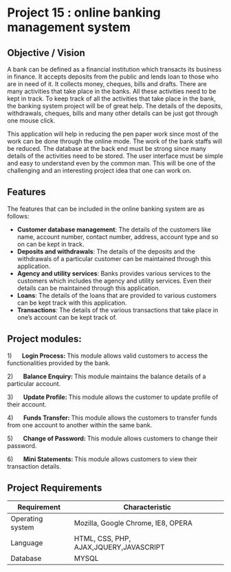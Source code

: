 # Project 15 : online banking management system

## Objective / Vision

A bank can be defined as a financial institution which transacts its business in finance. It accepts deposits from the public and lends loan to those who are in need of it. It collects money, cheques, bills and drafts. There are many activities that take place in the banks. All these activities need to be kept in track. To keep track of all the activities that take place in the bank, the banking system project will be of great help. The details of the deposits, withdrawals, cheques, bills and many other details can be just got through one mouse click.

This application will help in reducing the pen paper work since most of the work can be done through the online mode. The work of the bank staffs will be reduced. The database at the back end must be strong since many details of the activities need to be stored. The user interface must be simple and easy to understand even by the common man. This will be one of the challenging and an interesting project idea that one can work on.

## Features

The features that can be included in the online banking system are as follows:
<ul>
<li><strong>Customer database management</strong>: The details of the customers like name, account number, contact number, address, account type and so on can be kept in track.</li>
<li><strong>Deposits and withdrawals</strong>: The details of the deposits and the withdrawals of a particular customer can be maintained through this application.</li>
<li><strong>Agency and utility services</strong>: Banks provides various services to the customers which includes the agency and utility services. Even their details can be maintained through this application.</li>
<li><strong>Loans</strong>: The details of the loans that are provided to various customers can be kept track with this application.</li>
<li><strong>Transactions</strong>: The details of the various transactions that take place in one’s account can be kept track of.</li>
</ul>

## Project modules:

<p>1)&nbsp;&nbsp;&nbsp;&nbsp;&nbsp; <b>Login Process: </b>This module allows valid customers to access the functionalities provided by the bank.<span id="ezoic-pub-ad-placeholder-114" class="ezoic-adpicker-ad"></span></p>
<p>2)&nbsp;&nbsp;&nbsp;&nbsp;&nbsp; <b>Balance Enquiry: </b>This module maintains the balance details of a particular account.</p>
<p>3)&nbsp;&nbsp;&nbsp;&nbsp;&nbsp; <b>Update Profile: </b>This module allows the customer to update profile of their account.</p>
<p>4)&nbsp;&nbsp;&nbsp;&nbsp;&nbsp; <b>Funds Transfer: </b>This module allows the customers to transfer funds from one account to another within the same bank.</p>
<p>5)&nbsp;&nbsp;&nbsp;&nbsp;&nbsp; <b>Change of Password: </b>This module allows customers to change their password.</p>
<p>6)&nbsp;&nbsp;&nbsp;&nbsp;&nbsp; <b>Mini Statements: </b>This module allows customers to view their transaction details.</p>

## Project Requirements

| Requirement | Characteristic |
|-------| ----- | 
| Operating system | Mozilla, Google Chrome, IE8, OPERA | 
| Language | HTML, CSS, PHP, AJAX,JQUERY,JAVASCRIPT | 
| Database | MYSQL | 